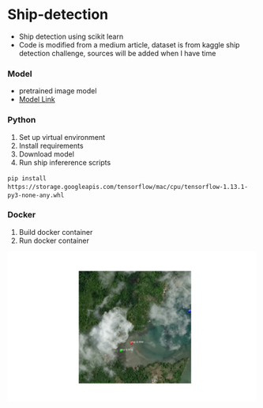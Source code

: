 # Ship-detection
- Ship detection using scikit learn
- Code is modified from a medium article, dataset is from kaggle ship detection challenge, sources will be added when I have time

### Model
- pretrained image model
- [Model Link](https://drive.google.com/open?id=1gotjrrnmT3t86_9RVKOlnWjAqWTgpgn_)

### Python
1. Set up virtual environment
2. Install requirements
3. Download model
4. Run ship infererence scripts

`pip install https://storage.googleapis.com/tensorflow/mac/cpu/tensorflow-1.13.1-py3-none-any.whl`

### Docker
1. Build docker container
2. Run docker container 

![Detection](./python/detections/596b97e57-detect.jpg)

